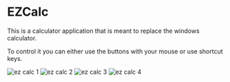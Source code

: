 # EZCalc
This is a calculator application that is meant to replace the windows calculator.

To control it you can either use the buttons with your mouse or use shortcut keys.

![ez calc 1](https://user-images.githubusercontent.com/47724472/152275341-b4a8485d-5ec3-4f7e-a5c3-672742c066fd.JPG)
![ez calc 2](https://user-images.githubusercontent.com/47724472/152275342-04d5f527-64c1-472d-89f9-65a021a5f417.JPG)
![ez calc 3](https://user-images.githubusercontent.com/47724472/152275343-c33b23ff-4aad-4bb8-abcd-6f0433c9f78b.JPG)
![ez calc 4](https://user-images.githubusercontent.com/47724472/152275345-aadbc466-3dcd-4397-a6bd-222f8ec50b93.JPG)
